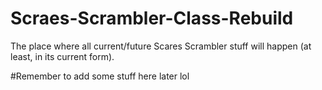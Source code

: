 # Scraes-Scrambler-Class-Rebuild
The place where all current/future Scares Scrambler stuff will happen (at least, in its current form).

#Remember to add some stuff here later lol
